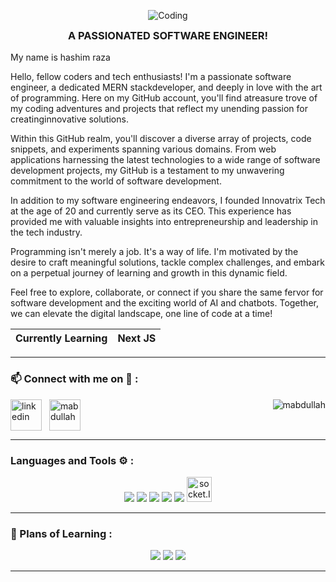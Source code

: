 
<p align="center"><img style alt="Coding" style="border-radius:16px;" src="https://t3.ftcdn.net/jpg/04/57/93/78/360_F_457937822_6guyVRMr4cCdCr36zPg7Er7WRaf0FbSn.jpg"></p> 

<h3 align="center" style="margin-top: 4px;">A PASSIONATED SOFTWARE ENGINEER!</h3>
 
<p>
My name is hashim raza

Hello, fellow coders and tech enthusiasts! I'm a passionate software engineer, a dedicated MERN stackdeveloper, and deeply in love with the art of programming. Here on my GitHub account, you'll find atreasure trove of my coding adventures and projects that reflect my unending passion for creatinginnovative solutions.

Within this GitHub realm, you'll discover a diverse array of projects, code snippets, and experiments spanning various domains. From web applications harnessing the latest technologies to a wide range of software development projects, my GitHub is a testament to my unwavering commitment to the world of software development.
 
In addition to my software engineering endeavors, I founded Innovatrix Tech at the age of 20 and currently serve as its CEO. This experience has provided me with valuable insights into entrepreneurship and leadership in the tech industry.

Programming isn't merely a job. It's a way of life. I'm motivated by the desire to craft meaningful solutions, tackle complex challenges, and embark on a perpetual journey of learning and growth in this dynamic field.

Feel free to explore, collaborate, or connect if you share the same fervor for software development and the exciting world of AI and chatbots. Together, we can elevate the digital landscape, one line of code at a time!</p>

| Currently Learning  | Next JS |
| ------------------- | ------- | 

<hr>
<h3 align="left">📫 Connect with me on 🔗 :</h3>

<p align="left">
	<a href="https://www.linkedin.com/in/hashim-raza-b62b382a8/" target="blank"><img align="center"
			src="https://skillicons.dev/icons?i=linkedin" height="50" width="50" alt="linkedin" /></a>
	<a href="https://www.instagram.com/hashimrzaa/" target="blank" style="padding:8px"><img align="center"
			src="https://skillicons.dev/icons?i=instagram" alt="mabdullah" height="50" width="50" /></a>
	<img src="https://komarev.com/ghpvc/?username=shehza-d&label=Profile%20views&color=11eb11&style=for-the-badge"
		alt="mabdullah" align="right" />
</p>
<hr>

<h3 align="left">Languages and Tools ⚙️ : </h3>

<p align='center'>
	<img src="https://skillicons.dev/icons?i=git,github,vscode" />
	<img src="https://skillicons.dev/icons?i=js,css,nextjs,tailwind,postgres" />
	<img src="https://skillicons.dev/icons?i=react,express,mongodb,nodejs,ts" />
	<img src="https://skillicons.dev/icons?i=postman,vercel" />
	<img src="https://skillicons.dev/icons?i=redux,md,materialui,firebase" />
	<a href="https://socket.io/" target="_blank" rel="noreferrer"
		title="Socket.IO for Real Time Updating low-latency communication" style="text-decoration: none;">
		<img src="https://socket.io/images/logo.svg" alt="socket.IO" width="40" height="40" />
	</a>
</p>

<hr>

<h3 align="left">🏫 Plans of Learning :</h3>

<p align="center">
	<img src="https://skillicons.dev/icons?i=solidity,nestjs,threejs,tensorflow,docker" />
	<img src="https://skillicons.dev/icons?i=bash,redis,wasm,webflow,jest" />
	<img src="https://skillicons.dev/icons?i=kubernetes,fastapi,d3,swift,aws" />
</p>
<hr>
<br>
